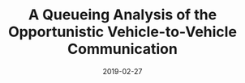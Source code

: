 ---
title: "A Queueing Analysis of the Opportunistic Vehicle-to-Vehicle Communication"
authors:
- Wenchao Xu
- Song Guo
- Haibo Zhou
- Shiheng Ma
- Mingli Wu
date: "2019-02-27"
doi: "10.1109/GLOBECOM38437.2019.9014170"


# Publication type.
# Legend: 0 = Uncategorized; 1 = Conference paper; 2 = Journal article;
# 3 = Preprint / Working Paper; 4 = Report; 5 = Book; 6 = Book section;
# 7 = Thesis; 8 = Patent
publication_types: ["1"]

# Publication name and optional abbreviated publication name.
publication: In *IEEE Global Communications Conference*
publication_short: In *GLOBECOM*

# links:
# - name: Custom Link
#   url: http://example.org
url_pdf: https://ieeexplore.ieee.org/abstract/document/9014170
# url_code: '#'
# url_dataset: '#'
# url_poster: '#'
# url_project: ''
# url_slides: ''
# url_video: '#'

# Featured image
# To use, add an image named `featured.jpg/png` to your page's folder. 
# image:
#   caption: 'Image credit: [**Unsplash**](https://unsplash.com/photos/pLCdAaMFLTE)'
#   focal_point: ""
#   preview_only: false

# Associated Projects (optional).
#   Associate this publication with one or more of your projects.
#   Simply enter your project's folder or file name without extension.
#   E.g. `internal-project` references `content/project/internal-project/index.md`.
#   Otherwise, set `projects: []`.
projects: []
---